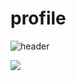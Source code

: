 # profile

![header](https://capsule-render.vercel.app/api?type=wave&color=auto&height=300&section=header&text=capsule%20render&fontSize=90)

<img src="https://capsule-render.vercel.app/api?type=wave&color=auto&height=300&section=header&text=capsule%20render&fontSize=90" />
